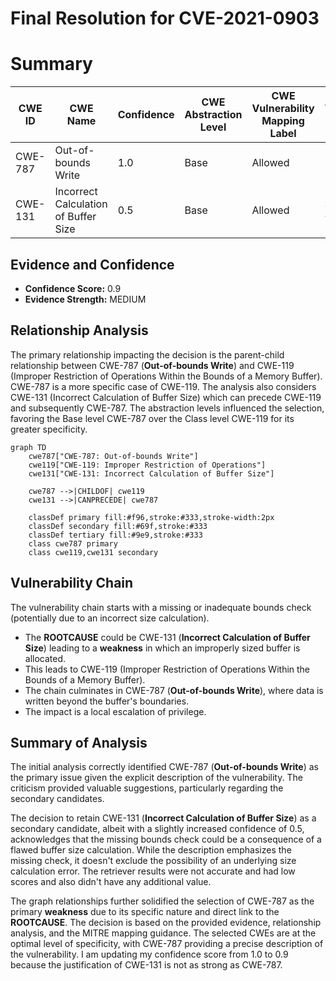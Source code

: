 # Final Resolution for CVE-2021-0903

# Summary 

| CWE ID | CWE Name | Confidence | CWE Abstraction Level | CWE Vulnerability Mapping Label | CWE-Vulnerability Mapping Notes |
|---|---|---|---|---|---|
| CWE-787 | Out-of-bounds Write | 1.0 | Base | Allowed | Primary CWE |
| CWE-131 | Incorrect Calculation of Buffer Size | 0.5 | Base | Allowed | Secondary Candidate |

## Evidence and Confidence

*   **Confidence Score:** 0.9
*   **Evidence Strength:** MEDIUM

## Relationship Analysis
The primary relationship impacting the decision is the parent-child relationship between CWE-787 (**Out-of-bounds Write**) and CWE-119 (Improper Restriction of Operations Within the Bounds of a Memory Buffer). CWE-787 is a more specific case of CWE-119. The analysis also considers CWE-131 (Incorrect Calculation of Buffer Size) which can precede CWE-119 and subsequently CWE-787. The abstraction levels influenced the selection, favoring the Base level CWE-787 over the Class level CWE-119 for its greater specificity.

```mermaid
graph TD
    cwe787["CWE-787: Out-of-bounds Write"]
    cwe119["CWE-119: Improper Restriction of Operations"]
    cwe131["CWE-131: Incorrect Calculation of Buffer Size"]
    
    cwe787 -->|CHILDOF| cwe119
    cwe131 -->|CANPRECEDE| cwe787
    
    classDef primary fill:#f96,stroke:#333,stroke-width:2px
    classDef secondary fill:#69f,stroke:#333
    classDef tertiary fill:#9e9,stroke:#333
    class cwe787 primary
    class cwe119,cwe131 secondary
```

## Vulnerability Chain
The vulnerability chain starts with a missing or inadequate bounds check (potentially due to an incorrect size calculation).
  - The **ROOTCAUSE** could be CWE-131 (**Incorrect Calculation of Buffer Size**) leading to a **weakness** in which an improperly sized buffer is allocated.
  - This leads to CWE-119 (Improper Restriction of Operations Within the Bounds of a Memory Buffer).
  - The chain culminates in CWE-787 (**Out-of-bounds Write**), where data is written beyond the buffer's boundaries.
  - The impact is a local escalation of privilege.

## Summary of Analysis
The initial analysis correctly identified CWE-787 (**Out-of-bounds Write**) as the primary issue given the explicit description of the vulnerability. The criticism provided valuable suggestions, particularly regarding the secondary candidates.

The decision to retain CWE-131 (**Incorrect Calculation of Buffer Size**) as a secondary candidate, albeit with a slightly increased confidence of 0.5, acknowledges that the missing bounds check could be a consequence of a flawed buffer size calculation. While the description emphasizes the missing check, it doesn't exclude the possibility of an underlying size calculation error.
The retriever results were not accurate and had low scores and also didn't have any additional value.

The graph relationships further solidified the selection of CWE-787 as the primary **weakness** due to its specific nature and direct link to the **ROOTCAUSE**. The decision is based on the provided evidence, relationship analysis, and the MITRE mapping guidance. The selected CWEs are at the optimal level of specificity, with CWE-787 providing a precise description of the vulnerability.
I am updating my confidence score from 1.0 to 0.9 because the justification of CWE-131 is not as strong as CWE-787.